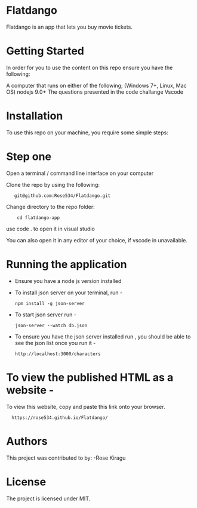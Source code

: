 # Flatdango
Flatdango is an app that lets you buy movie tickets.

# Getting Started
In order for you to use the content on this repo ensure you have the following:

A computer that runs on either of the following; (Windows 7+, Linux, Mac OS) nodejs 9.0+ The questions presented in the code challange Vscode


# Installation
To use this repo on your machine, you require some simple steps:

# Step one
Open a terminal / command line interface on your computer

Clone the repo by using the following:

       git@github.com:Rose534/Flatdango.git

Change directory to the repo folder:

        cd flatdango-app

use code . to open it in visual studio

You can also open it in any editor of your choice, if vscode in unavailable.

# Running the application

- Ensure you have a node js version installed
- To install json server on your terminal, run -

      npm install -g json-server

-  To start json server run - 
         
         
       json-server --watch db.json


- To ensure you have the json server installed run , you should be able to see the json list once you run it - 

      http://localhost:3000/characters



 # To view the published HTML as a website -

To view this website, copy and paste this link onto your browser. 

      https://rose534.github.io/Flatdango/


# Authors
This project was contributed to by:
    -Rose Kiragu

# License
The project is licensed under MIT.